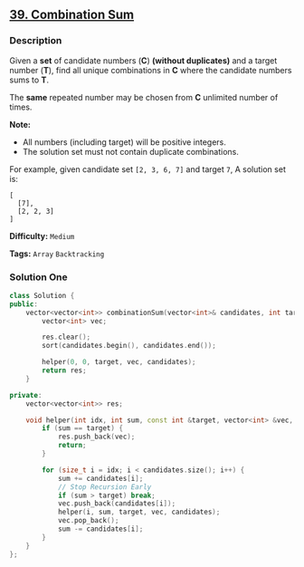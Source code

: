 ## [39. Combination Sum](https://leetcode.com/problems/combination-sum/description/)

### Description

Given a **set** of candidate numbers (**C**) **(without duplicates)** and a target number (**T**), find all unique combinations in **C** where the candidate numbers sums to **T**.

The **same** repeated number may be chosen from **C** unlimited number of times.

**Note:**

- All numbers (including target) will be positive integers.
- The solution set must not contain duplicate combinations.

For example, given candidate set `[2, 3, 6, 7]` and target `7`,
A solution set is:

```
[
  [7],
  [2, 2, 3]
]
```

**Difficulty:** `Medium`

**Tags:** `Array` `Backtracking`

### Solution One

```c++
class Solution {
public:
    vector<vector<int>> combinationSum(vector<int>& candidates, int target) {
        vector<int> vec;

        res.clear();
        sort(candidates.begin(), candidates.end());

        helper(0, 0, target, vec, candidates);
        return res;
    }

private:
    vector<vector<int>> res;

    void helper(int idx, int sum, const int &target, vector<int> &vec, const vector<int> &candidates) {
        if (sum == target) {
            res.push_back(vec);
            return;
        }

        for (size_t i = idx; i < candidates.size(); i++) {
            sum += candidates[i];
            // Stop Recursion Early
            if (sum > target) break;
            vec.push_back(candidates[i]);
            helper(i, sum, target, vec, candidates);
            vec.pop_back();
            sum -= candidates[i];
        }
    }
};
```
